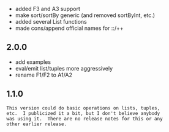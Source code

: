 - added F3 and A3 support
- make sort/sortBy generic (and removed sortByInt, etc.)
- added several List functions
- made cons/append official names for ::/++

2.0.0
-----

- add examples
- eval/emit list/tuples more aggressively
- rename F1/F2 to A1/A2

1.1.0
-----
    This version could do basic operations on lists, tuples,
    etc.  I publicized it a bit, but I don't believe anybody
    was using it.  There are no release notes for this or any
    other earlier release.
